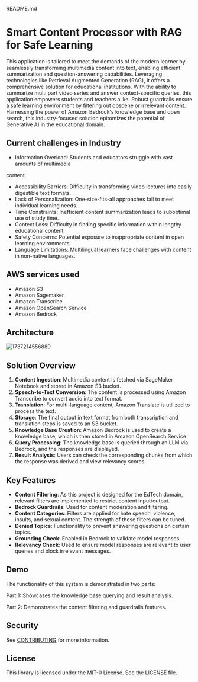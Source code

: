 README.md

# Smart Content Processor with RAG for Safe Learning

This application is tailored to meet the demands of the modern learner by seamlessly transforming multimedia content into text, enabling efficient summarization and question-answering capabilities. Leveraging technologies like Retrieval Augmented Generation (RAG), it offers a comprehensive solution for educational institutions. With the ability to summarize multi part video series and answer context-specific queries, this application empowers students and teachers alike. Robust guardrails ensure a safe learning environment by filtering out obscene or irrelevant content. Harnessing the power of Amazon Bedrock's knowledge base and open search, this industry-focused solution epitomizes the potential of Generative AI in the educational domain.

## Current challenges in Industry

* Information Overload: Students and educators struggle with vast amounts of multimedia

content.

* Accessibility Barriers: Difficulty in transforming video lectures into easily digestible text
  formats.
* Lack of Personalization: One-size-fits-all approaches fail to meet individual learning needs.
* Time Constraints: Inefficient content summarization leads to suboptimal use of study time.
* Context Loss: Difficulty in finding specific information within lengthy educational content.
* Safety Concerns: Potential exposure to inappropriate content in open learning environments.
* Language Limitations: Multilingual learners face challenges with content in non-native languages.

## AWS services used

* Amazon S3
* Amazon Sagemaker
* Amazon Transcribe
* Amazon OpenSearch Service
* Amazon Bedrock

## Architecture

![1737214556889](images/Readme/1737214556889.png)

## Solution Overview

1. **Content Ingestion**: Multimedia content is fetched via SageMaker Notebook and stored in Amazon S3 bucket.
2. **Speech-to-Text Conversion**: The content is processed using Amazon Transcribe to convert audio into text format.
3. **Translation**: For multi-language content, Amazon Translate is utilized to process the text.
4. **Storage**: The final output in text format from both transcription and translation steps is saved to an S3 bucket.
5. **Knowledge Base Creation**: Amazon Bedrock is used to create a knowledge base, which is then stored in Amazon OpenSearch Service.
6. **Query Processing**: The knowledge base is queried through an LLM via Bedrock, and the responses are displayed.
7. **Result Analysis**: Users can check the corresponding chunks from which the response was derived and view relevancy scores.

## Key Features

* **Content Filtering**: As this project is designed for the EdTech domain, relevant filters are implemented to restrict content input/output.
* **Bedrock Guardrails**: Used for content moderation and filtering.
* **Content Categories**: Filters are applied for hate speech, violence, insults, and sexual content. The strength of these filters can be tuned.
* **Denied Topics**: Functionality to prevent answering questions on certain topics.
* **Grounding Check**: Enabled in Bedrock to validate model responses.
* **Relevancy Check**: Used to ensure model responses are relevant to user queries and block irrelevant messages.

## Demo

The functionality of this system is demonstrated in two parts:

Part 1: Showcases the knowledge base querying and result analysis.


Part 2: Demonstrates the content filtering and guardrails features.

## Security

See [CONTRIBUTING](https://github.com/aws-samples/rag-with-amazon-bedrock-and-memorydb/blob/main/CONTRIBUTING.md#security-issue-notifications) for more information.

## License

This library is licensed under the MIT-0 License. See the LICENSE file.
